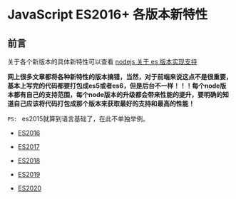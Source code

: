 # JavaScript ES2016+ 各版本新特性

## 前言

关于各个新版本的具体新特性可以查看 [nodejs 关于 es 版本实现支持](https://node.green/)

**网上很多文章都将各种新特性的版本搞错，当然，对于前端来说这点不是很重要，基本上写完的代码都要打包成es5或者es6，但是后台不一样！！！每个node版本都有自己的支持范围，每个node版本的升级都会带来性能的提升，要明确的知道自己应该将代码打包成那个版本来获取最好的支持和最高的性能！**

`PS: ` es2015就算到语言基础了，在此不单独举例。

* [ES2016](ES2016/README.md)

* [ES2017](ES2016/README.md)

* [ES2018](ES2016/README.md)

* [ES2019](ES2016/README.md)

* [ES2020](ES2016/README.md)
